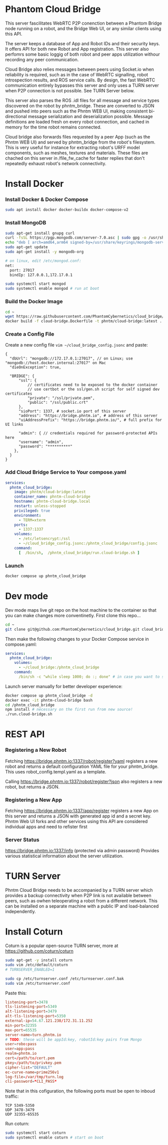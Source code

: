 # Phantom Cloud Bridge

This server fascilitates WebRTC P2P conenction between a Phantom Bridge node running on a robot, and the Bridge Web UI, or any similar clients using this API.

The server keeps a database of App and Robot IDs and their security keys. It offers API for both new Robot and App registration. This server also perfomrs some basic loggig of both robot and peer apps utilization withour recording any peer communication.

Cloud Bridge also relies messages between peers using Socket.io when reliability is required, such as in the case of WebRTC signalling, robot introspection results, and ROS service calls. By design, the fast WebRTC communication entirely bypasses this server and only uses a TURN server when P2P connection is not possible. See TURN Server below.

This server also parses the ROS .idl files for all message and service types discovered on the robot by phntm_bridge. These are converted to JSON and pushed into peers such as the Phntm WEB UI, making consistent bi-directional message serialization and deserialization possible. Message definitions are loaded fresh on every robot connection, and cached in memory for the time robot remains connected.

Cloud bridge also forwards files requested by a peer App (such as the Phntm WEB UI) and served by phntm_bridge from the robot's filesystem. This is very useful for instance for extracting robot's URFF model components, such as meshes, textures and materials. These files are chached on this server in /file_fw_cache for faster replies that don't repeatedly exhaust robot's network connectivity.

# Install Docker
### Install Docker & Docker Compose
```bash
sudo apt install docker docker-buildx docker-compose-v2
```

### Install MongoDB
```bash
sudo apt-get install gnupg curl
curl -fsSL https://pgp.mongodb.com/server-7.0.asc | sudo gpg -o /usr/share/keyrings/mongodb-server-7.0.gpg --dearmor
echo "deb [ arch=amd64,arm64 signed-by=/usr/share/keyrings/mongodb-server-7.0.gpg ] https://repo.mongodb.org/apt/ubuntu jammy/mongodb-org/7.0 multiverse" | sudo tee /etc/apt/sources.list.d/mongodb-org-7.0.list
sudo apt-get update
sudo apt-get install -y mongodb-org

# on linux, edit /etc/mongod.conf:
net:
  port: 27017
  bindIp: 127.0.0.1,172.17.0.1

sudo systemctl start mongod
sudo systemctl enable mongod # run at boot
```

### Build the Docker Image
```bash
cd ~
wget https://raw.githubusercontent.com/PhantomCybernetics/cloud_bridge/main/dev.Dockerfile -O cloud-bridge.Dockerfile
docker build -f cloud-bridge.Dockerfile -t phntm/cloud-bridge:latest .
```

### Create a Config File
Create a new config file `vim ~/cloud_bridge_config.jsonc` and paste:
```jsonc
{
  "dbUrl": "mongodb://172.17.0.1:27017", // on Linux; use "mongodb://host.docker.internal:27017" on Mac
  "dieOnException": true,

  "BRIDGE": {
      "ssl": {
          // certificates need to be exposed to the docker container
          // use certbot or the ssl/gen.sh script for self signed dev certificates
          "private": "/ssl/private.pem",
          "public": "/ssl/public.crt"
      },
      "sioPort": 1337, # socket.io port of this server
      "address": "https://bridge.phntm.io", # address of this server
      "uiAddressPrefix": "https://bridge.phntm.io/", # full prefix for UI links
      
      "admin": { // credentials required for password-protected APIs here
      "username": "admin",
      "password": "**********"
    },
  }
}
```

### Add Cloud Bridge Service to Your compose.yaml
```yaml
services:
  phntm_cloud_bridge:
    image: phntm/cloud-bridge:latest
    container_name: phntm-cloud-bridge
    hostname: phntm-cloud-bridge.local
    restart: unless-stopped
    privileged: true
    environment:
      - TERM=xterm
    ports:
      - 1337:1337
    volumes:
      - /etc/letsencrypt:/ssl
      - ~/cloud_bridge_config.jsonc:/phntm_cloud_bridge/config.jsonc
    command:
      [  /bin/sh,  /phntm_cloud_bridge/run.cloud-bridge.sh ]
```

### Launch
```bash
docker compose up phntm_cloud_bridge
```

# Dev mode
Dev mode maps live git repo on the host machine to the container so that you can make changes more conventinetly. First clone this repo...
```bash
cd ~
git clone git@github.com:PhantomCybernetics/cloud_bridge.git cloud_bridge
```
Then make the following changes to your Docker Compose service in compose.yaml:
```yaml
services:
  phntm_cloud_bridge:
    volumes:
      - ~/cloud_bridge:/phntm_cloud_bridge
    command:
      /bin/sh -c "while sleep 1000; do :; done" # in case you want to start/stop the server manually
```

Launch server manually for better developer experience:
```bash
docker compose up phntm_cloud_bridge -d
docker exec -it phntm-cloud-bridge bash
cd /phntm_cloud_bridge
npm install # necessary on the first run from new source!
./run.cloud-bridge.sh
```

# REST API

### Registering a New Robot

Fetching https://bridge.phntm.io:1337/robot/register?yaml registers a new robot and returns a default configuration YAML file for your phntm_bridge. This uses robot_config.templ.yaml as a template. 

Calling https://bridge.phntm.io:1337/robot/register?json also registers a new robot, but returns a JSON.

### Registering a New App

Fetching https://bridge.phntm.io:1337/app/register registers a new App on this server and returns a JSON with generated app id and a secret key. Phntm Web UI forks and other services using this API are considered individual apps and need to refister first

### Server Status

https://bridge.phntm.io:1337/info (protected via admin password)
Provides various statistical information about the server utilization.

# TURN Server
Phntm Cloud Bridge needs to be accompanied by a TURN server which provides a backup connectivity when P2P link is not available between peers, such as owhen teleoperating a robot from a different network. This can be installed on a separate machine with a public IP and load-balanced independently.

# Install Coturn
Coturn is a popular open-source TURN server, more at https://github.com/coturn/coturn

```bash
sudo apt-get -y install coturn
sudo vim /etc/default/coturn
# TURNSERVER_ENABLED=1

sudo cp /etc/turnserver.conf /etc/turnserver.conf.bak
sudo vim /etc/turnserver.conf
```

Paste this:
```conf
listening-port=3478
tls-listening-port=5349
alt-listening-port=3479
alt-tls-listening-port=5350
external-ip=54.67.121.238/172.31.11.252
min-port=32355
max-port=65535
server-name=turn.phntm.io
# TODO: these will be appId:key, robotId:key pairs from Mongo
user=robo:pass
user=app:pass
realm=phntm.io
cert=/path/to/cert.pem
pkey=/path/to/privkey.pem
cipher-list="DEFAULT"
ec-curve-name=prime256v1
log-file=/var/tmp/turn.log
cli-password=*CLI_PASS*
```

Note that in this cofiguration, the following ports must be open to inboud traffic:
```
TCP	5349-5350
UDP	3478-3479
UDP	32355-65535
```

Run coturn:
```bash
sudo systemctl start coturn
sudo systemctl enable coturn # start on boot
```